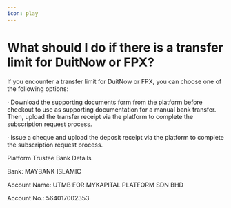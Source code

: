 ```yaml
---
icon: play
---
```


# What should I do if there is a transfer limit for DuitNow or FPX?

If you encounter a transfer limit for DuitNow or FPX, you can choose one of the following options:

·       Download the supporting documents form from the platform before checkout to use as supporting documentation for a manual bank transfer. Then, upload the transfer receipt via the platform to complete the subscription request process.

·       Issue a cheque and upload the deposit receipt via the platform to complete the subscription request process.

Platform Trustee Bank Details

Bank: MAYBANK ISLAMIC

Account Name: UTMB FOR MYKAPITAL PLATFORM SDN BHD

Account No.: 564017002353
